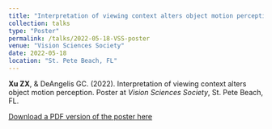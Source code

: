 ```yaml
---
title: "Interpretation of viewing context alters object motion perception"
collection: talks
type: "Poster"
permalink: /talks/2022-05-18-VSS-poster
venue: "Vision Sciences Society"
date: 2022-05-18
location: "St. Pete Beach, FL"
---
```


**Xu ZX**, & DeAngelis GC. (2022). Interpretation of viewing context alters object motion perception. Poster at *Vision Sciences Society*, St. Pete Beach, FL.

[Download a PDF version of the poster here](https://github.com/ZhexinXu/zhexinxu.github.io/files/8749536/BrianXu_Psychophysics_VSS2022_Poster.pdf)
